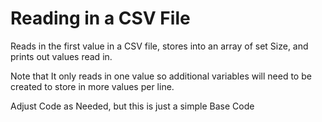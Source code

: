 # Reading in a CSV File
Reads in the first value in a CSV file, stores into an array of set Size, and prints out values read in.

Note that It only reads in one value so additional variables will need to be created to store in more values per line.

Adjust Code as Needed, but this is just a simple Base Code

